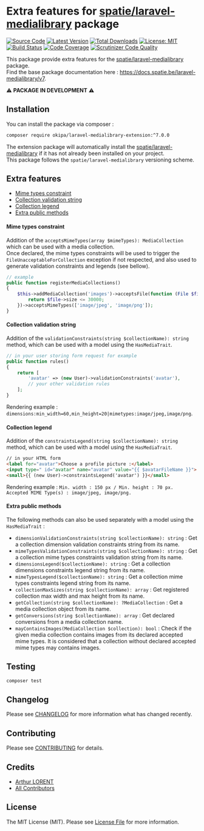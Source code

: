 # Extra features for [spatie/laravel-medialibrary](https://github.com/spatie/laravel-medialibrary) package

[![Source Code](https://img.shields.io/badge/source-okipa/laravel--medialibrary--extension-blue.svg)](https://github.com/Okipa/laravel-medialibrary-extension)
[![Latest Version](https://img.shields.io/packagist/v/okipa/laravel-medialibrary-extension.svg?style=flat-square)](https://packagist.org/packages/okipa/laravel-medialibrary-extension)
[![Total Downloads](https://img.shields.io/packagist/dt/okipa/laravel-medialibrary-extension.svg?style=flat-square)](https://packagist.org/packages/okipa/laravel-medialibrary-extension)
[![License: MIT](https://img.shields.io/badge/License-MIT-blue.svg)](https://opensource.org/licenses/MIT)
[![Build Status](https://scrutinizer-ci.com/g/Okipa/laravel-medialibrary-extension/badges/build.png?b=master)](https://scrutinizer-ci.com/g/Okipa/laravel-medialibrary-extension/build-status/master)
[![Code Coverage](https://scrutinizer-ci.com/g/Okipa/laravel-medialibrary-extension/badges/coverage.png?b=master)](https://scrutinizer-ci.com/g/Okipa/laravel-medialibrary-extension/?branch=master)
[![Scrutinizer Code Quality](https://scrutinizer-ci.com/g/Okipa/laravel-medialibrary-extension/badges/quality-score.png?b=master)](https://scrutinizer-ci.com/g/Okipa/laravel-medialibrary-extension/?branch=master)

This package provide extra features for the [spatie/laravel-medialibrary](https://github.com/spatie/laravel-medialibrary) package.  
Find the base package documentation here : https://docs.spatie.be/laravel-medialibrary/v7.  

:warning: **PACKAGE IN DEVELOPMENT** :warning:	

## Installation

You can install the package via composer :
```bash
composer require okipa/laravel-medialibrary-extension:^7.0.0
```
The extension package will automatically install the [spatie/laravel-medialibrary](https://github.com/spatie/laravel-medialibrary) if it has not already been installed on your project.  
This package follows the `spatie/laravel-medialibrary` versioning scheme.

## Extra features

- [Mime types constraint](#mime-types-constraint)
- [Collection validation string](#collection-validation-string)
- [Collection legend](#collection-legend)
- [Extra public methods](#extra-public-methods)

#### Mime types constraint
Addition of the `acceptsMimeTypes(array $mimeTypes): MediaCollection` which can be used with a media collection.  
Once declared, the mime types constraints will be used to trigger the `FileUnacceptableForCollection` exception if not respected, and also used to generate validation constraints and legends (see bellow).
```php
// example
public function registerMediaCollections()
{
    $this->addMediaCollection('images')->acceptsFile(function (File $file) {
        return $file->size <= 30000;
    })->acceptsMimeTypes(['image/jpeg', 'image/png']);
}
```

#### Collection validation string
Addition of the `validationConstraints(string $collectionName): string` method, which can be used with a model using the `HasMediaTrait`.  
```php
// in your user storing form request for example
public function rules()
{
    return [
        'avatar' => (new User)->validationConstraints('avatar'),
        // your other validation rules
    ];
}
```
Rendering example : `dimensions:min_width=60,min_height=20|mimetypes:image/jpeg,image/png`.

#### Collection legend
Addition of the `constraintsLegend(string $collectionName): string` method, which can be used with a model using the `HasMediaTrait`.
```html
// in your HTML form
<label for="avatar">Choose a profile picture :</label>
<input type=" id="avatar" name="avatar" value="{{ $avatarFileName }}">
<small>{{ (new User)->constraintsLegend('avatar') }}</small>
```
Rendering example : `Min. width : 150 px / Min. height : 70 px. Accepted MIME Type(s) : image/jpeg, image/png.`

#### Extra public methods
The following methods can also be used separately with a model using the `HasMediaTrait` :
- `dimensionValidationConstraints(string $collectionName): string` : Get a collection dimension validation constraints string from its name.
- `mimeTypesValidationConstraints(string $collectionName): string` : Get a collection mime types constraints validation string from its name.
- `dimensionsLegend($collectionName): string` : Get a collection dimensions constraints legend string from its name.
- `mimeTypesLegend($collectionName): string` : Get a collection mime types constraints legend string from its name.
- `collectionMaxSizes(string $collectionName): array` : Get registered collection max width and max height from its name.
- `getCollection(string $collectionName): ?MediaCollection` : Get a media collection object from its name.
- `getConversions(string $collectionName): array` : Get declared conversions from a media collection name.
- `mayContainsImages(MediaCollection $collection): bool` : Check if the given media collection contains images from its declared accepted mime types. It is considered that a collection without declared accepted mime types may contains images.

## Testing

``` bash
composer test
```

## Changelog

Please see [CHANGELOG](CHANGELOG.md) for more information what has changed recently.

## Contributing

Please see [CONTRIBUTING](CONTRIBUTING.md) for details.

## Credits

- [Arthur LORENT](https://github.com/okipa)
- [All Contributors](../../contributors)

## License

The MIT License (MIT). Please see [License File](LICENSE.md) for more information.